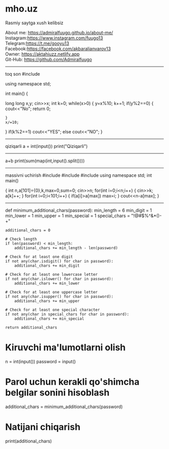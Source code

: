 # mho.uz
Rasmiy saytga xush kelibsiz


  About me:  https://admiralfuugo.github.io/about-me/ <br>
  Instagram:https://www.instagram.com/fuugo13 <br>
  Telegram:https://t.me/gooyu13 <br>
  Facebook:https://facebook.com/akbaralianvarov13  <br>
  Owner: https://aktahiuzz.netlify.app <br>
  Git-Hub: https://github.com/Admiralfuugo <br>






  
------------------------------------------------------------------------------------------
toq son
#include <iostream>

using namespace std;

int main()
{
 
long long x,y;
cin>>x;
int k=0;
while(x>0)
{
    y=x%10; k+=1;
    if(y%2==0)
    {
        cout<<"No";
        return 0;
        
    }
    x/=10;
}
if(k%2==1)
cout<<"YES";
else
cout<<"NO";
}

-------------------------------------------------------------------------------------------------
qiziqarli
a = int(input())
print("Qiziqarli")

------------------------------------------------------------------------------------------------
a+b
print(sum(map(int,input().split())))

-------------------------------------------------------------------------------------------------
massivni uchirish
#include <iostream>
#include <cmath>
#include <string>
using namespace std;
int main()

{
int n,a[101]={0},k,max=0,sum=0;
cin>>n;
for(int i=0;i<n;i++)
{
    cin>>k;
    a[k]++;
}
for(int i=0;i<101;i++)
{
    if(a[i]>a[max])
    max=i;
}
cout<<n-a[max];
}

-------------------------------------------------------------------------------------



def minimum_additional_chars(password):
    min_length = 6
    min_digit = 1
    min_lower = 1
    min_upper = 1
    min_special = 1
    special_chars = "!@#$%^&*()-+"

    additional_chars = 0

    # Check length
    if len(password) < min_length:
        additional_chars += min_length - len(password)

    # Check for at least one digit
    if not any(char.isdigit() for char in password):
        additional_chars += min_digit

    # Check for at least one lowercase letter
    if not any(char.islower() for char in password):
        additional_chars += min_lower

    # Check for at least one uppercase letter
    if not any(char.isupper() for char in password):
        additional_chars += min_upper

    # Check for at least one special character
    if not any(char in special_chars for char in password):
        additional_chars += min_special

    return additional_chars

# Kiruvchi ma'lumotlarni olish
n = int(input())
password = input()

# Parol uchun kerakli qo'shimcha belgilar sonini hisoblash
additional_chars = minimum_additional_chars(password)

# Natijani chiqarish
print(additional_chars)
